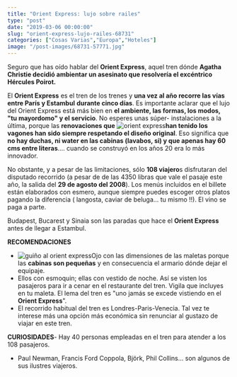 ```yaml
---
title: "Orient Express: lujo sobre railes"
type: "post"
date: "2019-03-06 00:00:00"
slug: "orient-express-lujo-railes-68731"
categories: ["Cosas Varias","Europa","Hoteles"]
image: "/post-images/68731-57771.jpg"
---
```


Seguro que has oído hablar del **Orient Express**, aquel tren dónde **Agatha Christie decidió ambientar un asesinato que resolvería el excéntrico Hércules Poirot.**  
  
El **Orient Express** es el tren de los trenes y **una vez al año recorre las vías entre París y Estambul** **durante cinco días**. Es importante aclarar que el lujo del Orient Express está más bien en **el ambiente, las formas, los modos, "tu mayordomo" y el servicio**. No esperes unas súper- instalaciones a la última, porque las **renovaciones que** ![orient express](/post-images/68731-57771.jpg "orient express")**han tenido los vagones han sido siempre respetando el diseño original**. Eso significa que **no hay duchas, ni water en las cabinas (lavabos, si) y que apenas hay 60 cms entre literas**.... cuando se construyó en los años 20 era lo más innovador.  
  
No obstante, y a pesar de las limitaciones, sólo **108 viajero**s disfrutaran del disputado recorrido (a pesar de de las 4350 libras que vale el pasaje este año, la salida del **29 de agosto del 2008**). Los menús incluidos en el billete están elaborados con esmero, aunque siempre puedes escoger otros platos pagando la diferencia ( langosta, caviar de beluga... tu mismo !!). El vino se paga a parte.  
  
Budapest, Bucarest y Sinaia son las paradas que hace el **Orient Express** antes de llegar a Estambul.  
  
**RECOMENDACIONES**

- ![guiño al orient express](/post-images/68731-57767.jpg "guiño al orient express")Ojo con las dimensiones de las maletas porque las **cabinas son pequeñas** y en consecuencia el armario dónde dejar el equipaje.
- Ellos con esmoquin; ellas con vestido de noche. Así se visten los pasajeros para ir a cenar en el restaurante del tren. Vigila que incluyes en tu maleta. El lema del tren es "uno jamás se excede vistiendo en el **Orient Express**".
- El recorrido habitual del tren es Londres-Paris-Venecia. Tal vez te interese más una opción más económica sin renunciar al gustazo de viajar en este tren.

**CURIOSIDADES**- Hay 40 personas empleadas en el tren para atender a los 108 pasajeros.
- Paul Newman, Francis Ford Coppola, Björk, Phil Collins... son algunos de sus ilustres viajeros.